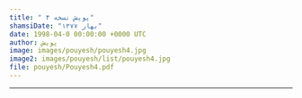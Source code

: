 ```yaml
---
title: " پویش نسخه ۴"
shamsiDate: "بهار ۱۳۷۷"
date: 1998-04-0 00:00:00 +0000 UTC
author: پویش
image: images/pouyesh/pouyesh4.jpg
image2: images/pouyesh/list/pouyesh4.jpg
file: pouyesh/Pouyesh4.pdf
---
```


----
